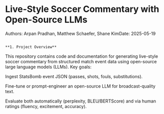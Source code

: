 # Live-Style Soccer Commentary with Open-Source LLMs

Authors: Arpan Pradhan, Matthew Schaefer, Shane KimDate: 2025-05-19

                                                                          **1. Project Overview**
   
This repository contains code and documentation for generating live-style soccer commentary from structured match event data using open-source large language models (LLMs).
Key goals:

Ingest StatsBomb event JSON (passes, shots, fouls, substitutions).

Fine-tune or prompt-engineer an open-source LLM for broadcast-quality text.

Evaluate both automatically (perplexity, BLEU/BERTScore) and via human ratings (fluency, excitement, accuracy).

                                                                        

                                                                       

